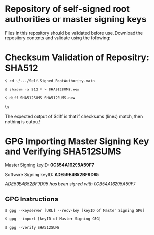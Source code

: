 # Repository of self-signed root authorities or master signing keys

Files in this repository should be validated before use.
Download the repository contents and validate using the following:



# Checksum Validation of Repositry: SHA512

    $ cd ~/.../Self-Signed_RootAuthority-main

    $ shasum -a 512 * > SHA512SUMS.new

    $ diff SHA512SUMS SHA512SUMS.new 


\n

The expected output of $diff is that if checksums (lines) match, then nothing is output!




# GPG Importing Master Signing Key and Verifying SHA512SUMS

Master Signing keyID: **0CB54A16295A59F7**

Software Signing keyID: **ADE59E4B52BF9D95**

_ADE59E4B52BF9D95 has been signed with 0CB54A16295A59F7_

## GPG Instructions

    $ gpg --keyserver [URL] --recv-key [keyID of Master Signing GPG]

    $ gpg --import [keyID of Master Signing GPG]

    $ gpg --verify SHA512SUMS
